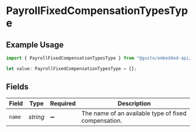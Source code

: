 # PayrollFixedCompensationTypesType

## Example Usage

```typescript
import { PayrollFixedCompensationTypesType } from "@gusto/embedded-api/models/components/payrollfixedcompensationtypestype.js";

let value: PayrollFixedCompensationTypesType = {};
```

## Fields

| Field                                                | Type                                                 | Required                                             | Description                                          |
| ---------------------------------------------------- | ---------------------------------------------------- | ---------------------------------------------------- | ---------------------------------------------------- |
| `name`                                               | *string*                                             | :heavy_minus_sign:                                   | The name of an available type of fixed compensation. |